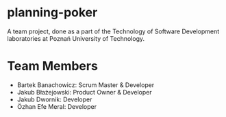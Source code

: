 # planning-poker
A team project, done as a part of the Technology of Software Development laboratories at Poznań University of Technology.

# Team Members

- Bartek Banachowicz: Scrum Master & Developer
- Jakub Błażejowski: Product Owner & Developer
- Jakub Dwornik: Developer
- Özhan Efe Meral: Developer
